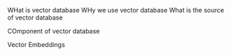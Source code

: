 WHat is vector database
WHy we use vector database
What is the source of vector database

COmponent of vector database


Vector Embeddings